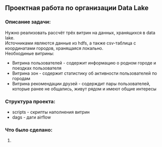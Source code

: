 ## Проектная работа по организации Data Lake

### Описание задачи:
Нужно реализовать рассчёт трёх витрин на данных, хранящихся в data lake.\
Источниками являются данные из hdfs, а также csv-таблица с координатами городов, хранящаяся локально.\
Необходиные витрины:
* Витрина пользователей - содержит информацию о родном городе и поездках пользователя
* Витрина зон - содержит статистику об активности пользователей по городам
* Витрина рекомендации друзей - содерждит пары пользователей, которые ранее не общались, живут рядом и имеют общие интересы

### Структура проекта:
* scripts - скрипты наполнения витрин
* dags - даги airflow

### Что было сделано:
1. 
